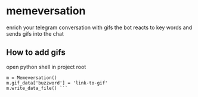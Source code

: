# memeversation
enrich your telegram conversation with gifs
the bot reacts to key words and sends gifs into the chat


## How to add gifs
open python shell in project root
``` from memeversation import Memeversation
m = Memeversation()
m.gif_data['buzzword'] = 'link-to-gif'
m.write_data_file() ```
